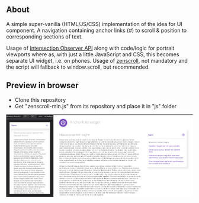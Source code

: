 ## About

A simple super-vanilla (HTML/JS/CSS) implementation of the idea for UI component.
A navigation containing anchor links (#) to scroll & position to corresponding sections of text.

Usage of [Intersection Observer API](https://developer.mozilla.org/en-US/docs/Web/API/Intersection_Observer_API) along with
code/logic for portrait viewports where as, with just a little JavaScript and CSS, this becomes separate UI widget, i.e. on phones. Usage of [zenscroll](https://github.com/zengabor/zenscroll), not mandatory and the script will fallback to window.scroll, but recommended.

## Preview in browser

- Clone this repository
- Get "zenscroll-min.js" from its repository and place it in "js" folder

![Poster image](Poster.png)
